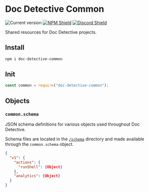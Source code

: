 # Doc Detective Common

![Current version](https://img.shields.io/github/package-json/v/doc-detective/doc-detective-common?color=orange)
[![NPM Shield](https://img.shields.io/npm/v/doc-detective-common)](https://www.npmjs.com/package/doc-detective)
[![Discord Shield](https://img.shields.io/badge/chat-on%20discord-purple)](https://discord.gg/mSCCRAhH)

Shared resources for Doc Detective projects.

## Install

```bash
npm i doc-detective-common
```

## Init

```javascript
const common = require("doc-detective-common");
```

## Objects

### `common.schema`

JSON schema definitions for various objects used throughout Doc Detective.

Schema files are located in the [`/schema`](https://github.com/doc-detective/doc-detective-common/tree/schema/schema) directory and made available through the `common.schema` object.

```json
{
  "v1": {
    "actions": {
      "runShell": {Object}
    },
    "analytics": {Object}
  }
}
```
